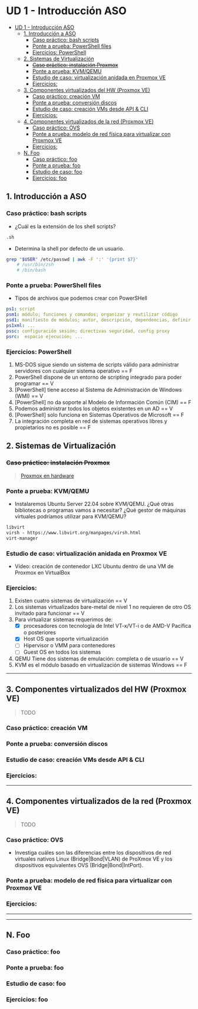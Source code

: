 # UD 1 - Introducción ASO


- [UD 1 - Introducción ASO](#ud-1---introducción-aso)
  - [1. Introducción a ASO](#1-introducción-a-aso)
    - [Caso práctico: bash scripts](#caso-práctico-bash-scripts)
    - [Ponte a prueba: PowerShell files](#ponte-a-prueba-powershell-files)
    - [Ejercicios: PowerShell](#ejercicios-powershell)
  - [2. Sistemas de Virtualización](#2-sistemas-de-virtualización)
    - [~~Caso práctico: instalación Proxmox~~](#caso-práctico-instalación-proxmox)
    - [Ponte a prueba: KVM/QEMU](#ponte-a-prueba-kvmqemu)
    - [Estudio de caso: virtualización anidada en Proxmox VE](#estudio-de-caso-virtualización-anidada-en-proxmox-ve)
    - [Ejercicios:](#ejercicios)
  - [3. Componentes virtualizados del HW (Proxmox VE)](#3-componentes-virtualizados-del-hw-proxmox-ve)
    - [Caso práctico: creación VM](#caso-práctico-creación-vm)
    - [Ponte a prueba: conversión discos](#ponte-a-prueba-conversión-discos)
    - [Estudio de caso: creación VMs desde API \& CLI](#estudio-de-caso-creación-vms-desde-api--cli)
    - [Ejercicios:](#ejercicios-1)
  - [4. Componentes virtualizados de la red (Proxmox VE)](#4-componentes-virtualizados-de-la-red-proxmox-ve)
    - [Caso práctico: OVS](#caso-práctico-ovs)
    - [Ponte a prueba: modelo de red física para virtualizar con Proxmox VE](#ponte-a-prueba-modelo-de-red-física-para-virtualizar-con-proxmox-ve)
    - [Ejercicios:](#ejercicios-2)
  - [N. Foo](#n-foo)
    - [Caso práctico: foo](#caso-práctico-foo)
    - [Ponte a prueba: foo](#ponte-a-prueba-foo)
    - [Estudio de caso: foo](#estudio-de-caso-foo)
    - [Ejercicios: foo](#ejercicios-foo)


## 1. Introducción a ASO

### Caso práctico: bash scripts

- ¿Cuál es la extensión de los shell scripts?

```md
.sh
```
- Determina la shell por defecto de un usuario.

```bash
grep "$USER" /etc/passwd | awk -F ':' '{print $7}'
    # /usr/bin/zsh
    # /bin/bash
```


### Ponte a prueba: PowerShell files

- Tipos de archivos que podemos crear con PowerSHell

```yaml
ps1: script
psm1: módulo; funciones y comandos; organizar y reutilizar código
psd1: manifiesto de módulos; autor, descripción, dependencias, definir alias, exportar comandos
ps1xml: ...
pssc: configuración sesión; directivas seguridad, config proxy
psrc:  espacio ejecución; ...
```

### Ejercicios: PowerShell

1. MS-DOS sigue siendo un sistema de scripts válido para administrar servidores con cualquier sistema operativo == F
2. PowerShell dispone de un entorno de scripting integrado para poder programar == V
3. [PowerShell] tiene acceso al Sistema de Administración de Windows (WMI) == V
4. [PowerShell] no da soporte al Modelo de Información Común (CIM) == F
5. Podemos administrar todos los objetos existentes en un AD == V
6. [PowerShell] solo funciona en Sistemas Operativos de Microsoft == F
7. La integración completa en red de sistemas operativos libres y propietarios no es posible == F


## 2. Sistemas de Virtualización

### ~~Caso práctico: instalación Proxmox~~

> [Proxmox en hardware](https://github.com/pabloqpacin/dotfiles/blob/main/docs/Proxmox_VE.md)

### Ponte a prueba: KVM/QEMU

- Instalaremos Ubuntu Server 22.04 sobre KVM/QEMU. ¿Qué otras bibliotecas o programas vamos a necesitar? ¿Qué gestor de máquinas virtuales podríamos utilizar para KVM/QEMU?

```md
libvirt
virsh - https://www.libvirt.org/manpages/virsh.html
virt-manager
```

### Estudio de caso: virtualización anidada en Proxmox VE

- Vídeo: creación de contenedor LXC Ubuntu dentro de una VM de Proxmox en VirtualBox <!-- WTF -->


### Ejercicios: 

1. Existen cuatro sistemas de virtualización == V
2. Los sistemas virtualizados bare-metal de nivel 1 no requieren de otro OS invitado para funcionar == V
3. Para virtualizar sistemas requerimos de:
   - [x] procesadores con tecnología de Intel VT-x/VT-i o de AMD-V Pacífica o posteriores 
   - [x] Host OS que soporte virtualización
   - [ ] Hipervisor o VMM para contenedores
   - [ ] Guest OS en todos los sistemas
4. QEMU Tiene dos sistemas de emulación: completa o de usuario == V
5. KVM es el módulo basado en virtualización de sistemas Windows == F

---

## 3. Componentes virtualizados del HW (Proxmox VE)

> TODO

### Caso práctico: creación VM
### Ponte a prueba: conversión discos
### Estudio de caso: creación VMs desde API & CLI
### Ejercicios:

---

## 4. Componentes virtualizados de la red (Proxmox VE)

> TODO

### Caso práctico: OVS

- Investiga cuáles son las diferencias entre los dispositivos de red virtuales nativos Linux (Bridge|Bond|VLAN) de ProXmox VE y los dispositivos equivalentes OVS (Bridge|Bond|IntPort).

### Ponte a prueba: modelo de red física para virtualizar con Proxmox VE
### Ejercicios:



---
---

## N. Foo
### Caso práctico: foo
### Ponte a prueba: foo
### Estudio de caso: foo
### Ejercicios: foo